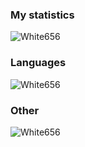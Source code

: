 ### My statistics
<p align="left"><img src="https://github-readme-stats.vercel.app/api?username=White656&hide=html,css&title_color=ffffff&text_color=c9cacc&icon_color=4AB197&bg_color=1A2B34" alt="White656"/></p>
<!--radical, merko, tokyonight-->

### Languages
<p align="left"><img src="https://github-readme-stats.vercel.app/api/top-langs/?username=White656" alt="White656"/></p>

### Other
<p align="left"><img src="https://komarev.com/ghpvc/?username=White656" alt="White656"/></p>
<!--radical, merko, tokyonight-->

